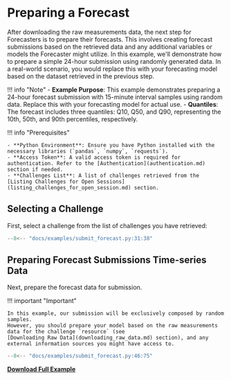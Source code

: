 # Preparing a Forecast

After downloading the raw measurements data, the next step for Forecasters is to prepare their forecasts. This involves creating forecast submissions based on the retrieved data and any additional variables or models the Forecaster might utilize. In this example, we'll demonstrate how to prepare a simple 24-hour submission using randomly generated data. In a real-world scenario, you would replace this with your forecasting model based on the dataset retrieved in the previous step.

!!! info "Note"
    - **Example Purpose**: This example demonstrates preparing a 24-hour forecast submission with 15-minute interval samples using random data. Replace this with your forecasting model for actual use.
    - **Quantiles**: The forecast includes three quantiles: Q10, Q50, and Q90, representing the 10th, 50th, and 90th percentiles, respectively.

!!! info "Prerequisites"

    - **Python Environment**: Ensure you have Python installed with the necessary libraries (`pandas`, `numpy`, `requests`).
    - **Access Token**: A valid access token is required for authentication. Refer to the [Authentication](authentication.md) section if needed.
    - **Challenges List**: A list of challenges retrieved from the [Listing Challenges for Open Sessions](listing_challenges_for_open_session.md) section.

## Selecting a Challenge

First, select a challenge from the list of challenges you have retrieved:

```python title="submit_forecast.py"
--8<-- "docs/examples/submit_forecast.py:31:38"
```

## Preparing Forecast Submissions Time-series Data

Next, prepare the forecast data for submission. 

!!! important "Important"

    In this example, our submission will be exclusively composed by random samples.
    However, you should prepare your model based on the raw measurements data for the challenge `resource` (see 
    [Downloading Raw Data](downloading_raw_data.md) section), and any external information sources you might have access to.

```python title="submit_forecast.py"
--8<-- "docs/examples/submit_forecast.py:46:75"
```

<a href="../examples/submit_forecast.py" download="submit_forecast.py"><b>Download Full Example</b></a>
